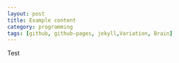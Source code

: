 ```yaml
---
layout: post
title: Example content
category: programming
tags: [github, github-pages, jekyll,Variation, Brain]
---
```

Test
